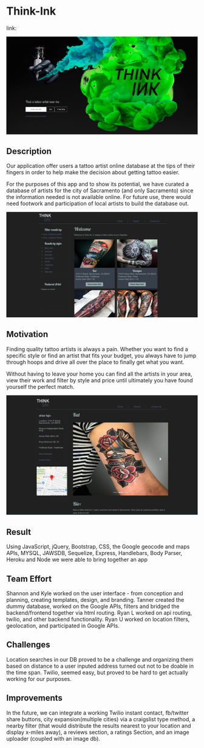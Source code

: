 # Think-Ink

link: 

![alt-text](public/images/readME-images/home.png)

## Description

Our application offer users a tattoo artist online database at the tips of their fingers in order to help make the decision about getting tattoo easier. 

For the purposes of this app and to show its potential, we have curated a database of artists for the city of Sacramento (and only Sacramento) since the information needed is not available online. For future use, there would need footwork and participation of local artists to build the database out.

![alt-text](public/images/readME-images/search.png)

## Motivation

Finding quality tattoo artists is always a pain. Whether you want to find a specific style or find an artist that fits your budget, you always have to jump through hoops and drive all over the place to finally get what you want.

Without having to leave your home you can find all the artists in your area, view their work and filter by style and price until ultimately you have found yourself the perfect match.

![alt-text](public/images/readME-images/profile.png)
 
## Result

Using JavaScript, jQuery, Bootstrap, CSS, the Google geocode and maps APIs, MYSQL, JAWSDB, Sequelize, Express, Handlebars, Body Parser, Heroku and Node we were able to bring together an app 

## Team Effort

Shannon and Kyle worked on the user interface - from conception and planning, creating templates, design, and branding. Tanner created the dummy database, worked on the Google APIs, filters and bridged the backend/frontend together via html routing. Ryan L worked on api routing, twilio, and other backend functionality. Ryan U worked on location filters, geolocation, and participated in Google APIs.

## Challenges

Location searches in our DB proved to be a challenge and organizing them based on distance to a user inputed address turned out not to be doable in the time span. Twilio, seemed easy, but proved to be hard to get actually working for our purposes. 

## Improvements

In the future, we can integrate a working Twilio instant contact, fb/twitter share buttons, city expansion(multiple cities) via a craigslist type method, a nearby filter (that would distribute the results nearest to your location and display x-miles away), a reviews section, a ratings Section, and an image uploader (coupled with an image db).


